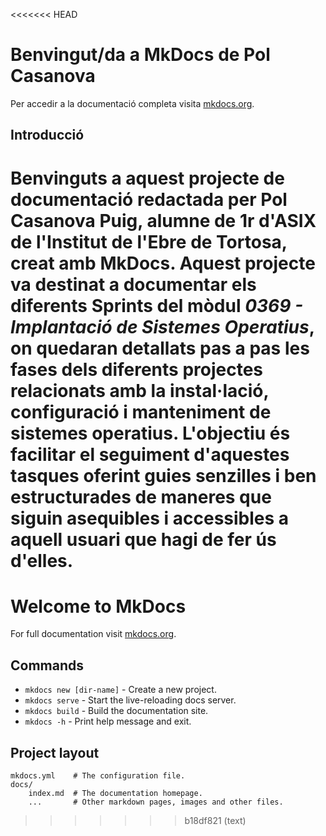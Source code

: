 <<<<<<< HEAD
# Benvingut/da a MkDocs de Pol Casanova

Per accedir a la documentació completa visita [mkdocs.org](https://www.mkdocs.org).

## Introducció

Benvinguts a aquest projecte de documentació redactada per Pol Casanova Puig, alumne de 1r d'ASIX de l'Institut de l'Ebre de Tortosa, creat amb MkDocs. 
Aquest projecte va destinat a documentar els diferents Sprints del mòdul *0369 - Implantació de Sistemes Operatius*, on quedaran detallats pas a pas les fases dels diferents projectes relacionats amb la instal·lació, configuració i manteniment de sistemes operatius.
L'objectiu és facilitar el seguiment d'aquestes tasques oferint guies senzilles i ben estructurades de maneres que siguin asequibles i accessibles a aquell usuari que hagi de fer ús d'elles.
=======
# Welcome to MkDocs

For full documentation visit [mkdocs.org](https://www.mkdocs.org).

## Commands

* `mkdocs new [dir-name]` - Create a new project.
* `mkdocs serve` - Start the live-reloading docs server.
* `mkdocs build` - Build the documentation site.
* `mkdocs -h` - Print help message and exit.

## Project layout

    mkdocs.yml    # The configuration file.
    docs/
        index.md  # The documentation homepage.
        ...       # Other markdown pages, images and other files.
>>>>>>> b18df821 (text)
